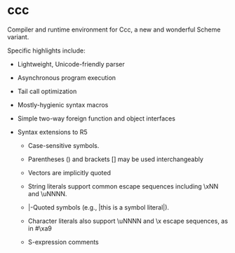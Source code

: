 ccc
===

Compiler and runtime environment for Ccc, a new and wonderful Scheme variant.

Specific highlights include:

* Lightweight, Unicode-friendly parser

* Asynchronous program execution

* Tail call optimization

* Mostly-hygienic syntax macros

* Simple two-way foreign function and object interfaces

* Syntax extensions to R5

    - Case-sensitive symbols.
      
    - Parentheses () and brackets [] may be used interchangeably
      
    - Vectors are implicitly quoted
      
    - String literals support common escape sequences including
      \xNN and \uNNNN.
      
    - |-Quoted symbols (e.g., |this is a symbol literal|).
      
    - Character literals also support \uNNNN and \x escape sequences,
      as in #\xa9
      
    - S-expression comments

